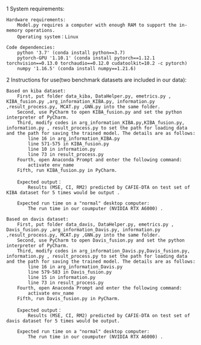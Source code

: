1 System requirements:

	Hardware requirements: 
		Model.py requires a computer with enough RAM to support the in-memory operations.
		Operating system：Linux

	Code dependencies:
		python '3.7' (conda install python==3.7)
		pytorch-GPU '1.10.1' (conda install pytorch==1.12.1 torchvision==0.13.0 torchaudio==0.12.0 cudatoolkit=10.2 -c pytorch)
		numpy '1.16.5' (conda install numpy==1.21.6)
2 Instructions for use(two benchmark datasets are included in our data):

	Based on kiba dataset:
		First, put folder data_kiba, DataHelper.py, emetrics.py , KIBA_fusion.py ,arg_information_KIBA.py, information.py ,result_process.py, MCAT.py ,GNN.py into the same folder.
		Second, use PyCharm to open KIBA_fusion.py and set the python interpreter of PyCharm.
		Third, modify codes in arg_information_KIBA.py,KIBA_fusion.py, information.py , result_process.py to set the path for loading data and the path for saving the trained model. The details are as follows:
			line 16 in arg_information_KIBA.py
			line 571-575 in KIBA_fusion.py
			line 10 in information.py
			line 73 in result_process.py
		Fourth, open Anaconda Prompt and enter the following command:
			activate env_name
		Fifth, run KIBA_fusion.py in PyCharm.

		Expected output：
			Results (MSE, CI, RM2) predicted by CAFIE-DTA on test set of KIBA dataset for 5 times would be output .

		Expected run time on a "normal" desktop computer:
			The run time in our coumputer (NVIDIA RTX A6000) .

	Based on davis dataset:
		First, put folder data_davis, DataHelper.py, emetrics.py , Davis_fusion.py ,arg_information_Davis.py, information.py ,result_process.py, MCAT.py ,GNN.py into the same folder.
		Second, use PyCharm to open Davis_fusion.py and set the python interpreter of PyCharm.
		Third, modify codes in arg_information_Davis.py,Davis_fusion.py, information.py , result_process.py to set the path for loading data and the path for saving the trained model. The details are as follows:
			line 16 in arg_information_Davis.py
			line 579-583 in Davis_fusion.py
			line 15 in information.py
			line 73 in result_process.py
		Fourth, open Anaconda Prompt and enter the following command:
			activate env_name
		Fifth, run Davis_fusion.py in PyCharm.

		Expected output：
			Results (MSE, CI, RM2) predicted by CAFIE-DTA on test set of davis dataset for 5 times would be output.

		Expected run time on a "normal" desktop computer:
			The run time in our coumputer (NVIDIA RTX A6000) .
